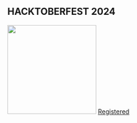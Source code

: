 ## HACKTOBERFEST 2024

<img src="https://assets.holopin.io/hf2024levels/level0-sloth-hello-0-0-0-0.webp" height=200px width=200px>
<a href="https://www.holopin.io/hacktoberfest2024/userbadge/cm1i0g7be21610clf6r58k2qo" target="_blank" rel="Open in new tab"> Registered </a>
